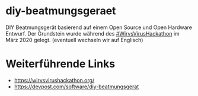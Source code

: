 # diy-beatmungsgeraet
DIY Beatmungsgerät basierend auf einem Open Source und Open Hardware Entwurf. Der Grundstein wurde während des [#WirvsVirusHackathon](https://wirvsvirushackathon.org/) im März 2020 gelegt.
(eventuell wechseln wir auf Englisch)

# Weiterführende Links
* https://wirvsvirushackathon.org/
* https://devpost.com/software/diy-beatmungsgerat
